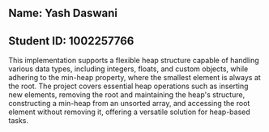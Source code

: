 ## Name: Yash Daswani  
## Student ID: 1002257766  

This implementation supports a flexible heap structure capable of handling various data types, including integers, floats, and custom objects, while adhering to the min-heap property, where the smallest element is always at the root. The project covers essential heap operations such as inserting new elements, removing the root and maintaining the heap's structure, constructing a min-heap from an unsorted array, and accessing the root element without removing it, offering a versatile solution for heap-based tasks.
